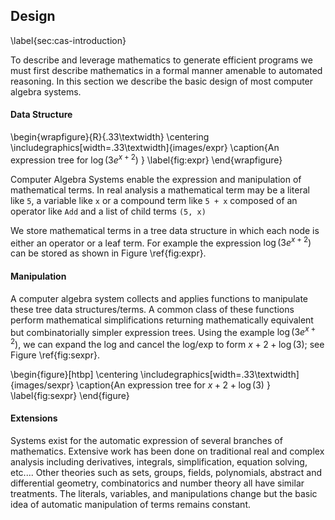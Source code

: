
Design
------

\label{sec:cas-introduction}

To describe and leverage mathematics to generate efficient programs we must first describe mathematics in a formal manner amenable to automated reasoning.  In this section we describe the basic design of most computer algebra systems.


#### Data Structure

\begin{wrapfigure}{R}{.33\textwidth}
\centering
\includegraphics[width=.33\textwidth]{images/expr}
\caption{An expression tree for $\log(3e^{x+2})$ }
\label{fig:expr}
\end{wrapfigure}

Computer Algebra Systems enable the expression and manipulation of mathematical terms.  In real analysis a mathematical term may be a literal like `5`, a variable like `x` or a compound term like `5 + x` composed of an operator like `Add` and a list of child terms `(5, x)`

We store mathematical terms in a tree data structure in which each node is either an operator or a leaf term.  For example the expression $\log(3 e^{x + 2})$ can be stored as shown in Figure \ref{fig:expr}.

#### Manipulation

A computer algebra system collects and applies functions to manipulate these tree data structures/terms.  A common class of these functions perform mathematical simplifications returning mathematically equivalent but combinatorially simpler expression trees.  Using the example $\log(3 e^{x + 2})$, we can expand the log and cancel the log/exp to form $x+2+\log(3)$; see Figure \ref{fig:sexpr}.

\begin{figure}[htbp]
\centering
\includegraphics[width=.33\textwidth]{images/sexpr}
\caption{An expression tree for $x + 2 + \log(3)$ }
\label{fig:sexpr}
\end{figure}

#### Extensions

Systems exist for the automatic expression of several branches of mathematics.  Extensive work has been done on traditional real and complex analysis including derivatives, integrals, simplification, equation solving, etc.... Other theories such as sets, groups, fields, polynomials, abstract and differential geometry, combinatorics and number theory all have similar treatments.  The literals, variables, and manipulations change but the basic idea of automatic manipulation of terms remains constant.
